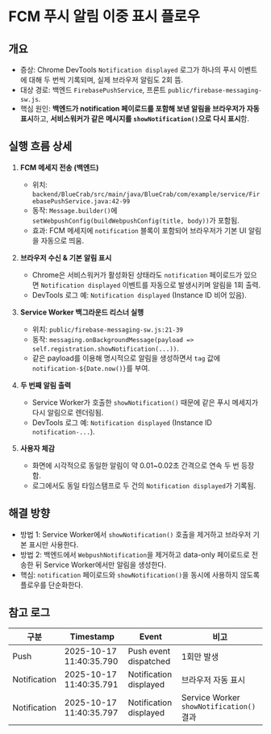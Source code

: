 # FCM 푸시 알림 이중 표시 플로우

## 개요
- 증상: Chrome DevTools `Notification displayed` 로그가 하나의 푸시 이벤트에 대해 두 번씩 기록되며, 실제 브라우저 알림도 2회 뜸.
- 대상 경로: 백엔드 `FirebasePushService`, 프론트 `public/firebase-messaging-sw.js`.
- 핵심 원인: **백엔드가 notification 페이로드를 포함해 보낸 알림을 브라우저가 자동 표시**하고, **서비스워커가 같은 메시지를 `showNotification()`으로 다시 표시**함.

## 실행 흐름 상세
1. **FCM 메세지 전송 (백엔드)**  
   - 위치: `backend/BlueCrab/src/main/java/BlueCrab/com/example/service/FirebasePushService.java:42-99`  
   - 동작: `Message.builder()`에 `setWebpushConfig(buildWebpushConfig(title, body))`가 포함됨.  
   - 효과: FCM 메세지에 `notification` 블록이 포함되어 브라우저가 기본 UI 알림을 자동으로 띄움.

2. **브라우저 수신 & 기본 알림 표시**  
   - Chrome은 서비스워커가 활성화된 상태라도 `notification` 페이로드가 있으면 `Notification displayed` 이벤트를 자동으로 발생시키며 알림을 1회 출력.  
   - DevTools 로그 예: `Notification displayed` (Instance ID 비어 있음).

3. **Service Worker 백그라운드 리스너 실행**  
   - 위치: `public/firebase-messaging-sw.js:21-39`  
   - 동작: `messaging.onBackgroundMessage(payload => self.registration.showNotification(...))`.  
   - 같은 payload를 이용해 명시적으로 알림을 생성하면서 `tag` 값에 `notification-${Date.now()}`를 부여.

4. **두 번째 알림 출력**  
   - Service Worker가 호출한 `showNotification()` 때문에 같은 푸시 메세지가 다시 알림으로 렌더링됨.  
   - DevTools 로그 예: `Notification displayed` (Instance ID `notification-...`).

5. **사용자 체감**  
   - 화면에 시각적으로 동일한 알림이 약 0.01~0.02초 간격으로 연속 두 번 등장함.  
   - 로그에서도 동일 타임스탬프로 두 건의 `Notification displayed`가 기록됨.

## 해결 방향
- 방법 1: Service Worker에서 `showNotification()` 호출을 제거하고 브라우저 기본 표시만 사용한다.  
- 방법 2: 백엔드에서 `WebpushNotification`을 제거하고 data-only 페이로드로 전송한 뒤 Service Worker에서만 알림을 생성한다.  
- 핵심: `notification` 페이로드와 `showNotification()`을 동시에 사용하지 않도록 플로우를 단순화한다.

## 참고 로그
| 구분 | Timestamp | Event | 비고 |
| --- | --- | --- | --- |
| Push | 2025-10-17 11:40:35.790 | Push event dispatched | 1회만 발생 |
| Notification | 2025-10-17 11:40:35.791 | Notification displayed | 브라우저 자동 표시 |
| Notification | 2025-10-17 11:40:35.797 | Notification displayed | Service Worker `showNotification()` 결과 |

